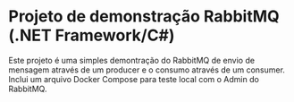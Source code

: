 # Projeto de demonstração RabbitMQ (.NET Framework/C#)
Este projeto é uma simples demontração do RabbitMQ de envio de mensagem através de um producer e o consumo através de um consumer.
Inclui um arquivo Docker Compose para teste local com o Admin do RabbitMQ.
